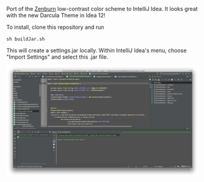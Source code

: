 Port of the [Zenburn](http://slinky.imukuppi.org/zenburnpage/) low-contrast color scheme to IntelliJ Idea.  It looks great with the new Darcula Theme in Idea 12!

To install, clone this repository and run

    sh buildJar.sh

This will create a settings.jar locally.  Within IntelliJ Idea's menu, choose "Import Settings" and select this .jar file.

![Screenshot](https://github.com/whaley/ZenBurn-for-IntelliJ-Idea/raw/master/img/screenshot.png)
